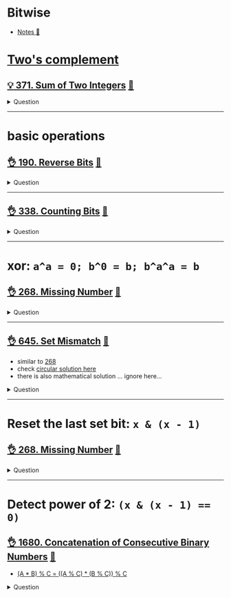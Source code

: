 # Bitwise
- [Notes :notebook:](../notes/bitwise.md)

# [Two's complement](../notes/bitwise.md#twos-complement)

## [:bulb: 371. Sum of Two Integers](https://leetcode.com/problems/sum-of-two-integers/) [:dart:](sum_of_2_ints.h)
<details><summary markdown="span">Question</summary>

```markdown
Given two integers a and b, return the sum of the two integers without using the operators + and -.
```
</details>

------------------------------------------------------------------------------

# basic operations
## [:ok_hand: 190. Reverse Bits](https://leetcode.com/problems/missing-number/) [:dart:](reverse_bits.h)
<details><summary markdown="span">Question</summary>

```markdown
Reverse bits of a given 32 bits unsigned integer.

Input:            n = 00000010100101000001111010011100
Output:    964176192 (00111001011110000010100101000000)
```
</details>

------------------------------------------------------------------------------

## [:ok_hand: 338. Counting Bits](https://leetcode.com/problems/counting-bits/) [:dart:](counting_bits.h)
<details><summary markdown="span">Question</summary>

```markdown
Given an integer n, return an array ans of length n + 1 such that
for each i (0 <= i <= n),
ans[i] is the number of 1's in the binary representation of i.

Input: n = 5
Output: [0,1,1,2,1,2]
```
</details>

------------------------------------------------------------------------------

# xor: `a^a = 0; b^0 = b; b^a^a = b`

## [:ok_hand: 268. Missing Number](https://leetcode.com/problems/missing-number/) [:dart:](missing_num.h)
<details><summary markdown="span">Question</summary>

```markdown
Given an array nums containing n distinct numbers in the range [0, n], return the only number in the range that is missing from the array.

Input: nums = [3,0,1]
Output: 2
```
</details>

------------------------------------------------------------------------------

## [:ok_hand: 645. Set Mismatch](https://leetcode.com/problems/set-mismatch/) [:dart:](set_mismatch.h)
- similar to [268](#ok_hand-268-missing-number-dart)
- check [circular solution here](../sorting/set_mismatch_circular_sort.h)
- there is also mathematical solution ... ignore here...

<details><summary markdown="span">Question</summary>

```markdown
You have a set of integers s, which originally contains all the numbers from 1 to n.

Unfortunately, due to some error, one of the numbers in s got duplicated to
another number in the set, which results in repetition of one number and loss of
another number.

You are given an integer array nums representing the data status of this set
after the error.

Find the number that occurs twice and the number that is missing and
return them in the form of an array.

Example 1:
Input: nums = [1,2,2,4]
Output: [2,3]

Example 2:
Input: nums = [1,1]
Output: [1,2]
```
</details>

------------------------------------------------------------------------------

# Reset the last set bit: `x & (x - 1)`

## [:ok_hand: 268. Missing Number](https://leetcode.com/problems/number-of-1-bits/) [:dart:](number_of_setbit.h)
<details><summary markdown="span">Question</summary>

```markdown
Write a function that takes an unsigned integer and
returns the number of '1' bits it has (also known as the Hamming weight).
```
</details>

------------------------------------------------------------------------------

# Detect power of 2: `(x & (x - 1) == 0)`

## [:ok_hand: 1680. Concatenation of Consecutive Binary Numbers](https://leetcode.com/problems/concatenation-of-consecutive-binary-numbers/) [:dart:](concat_consecutive_binary_nums.h)
- [(A * B) % C = ((A % C) * (B % C)) % C](../notes/math.md#modular-multiplication-property)

<details><summary markdown="span">Question</summary>
```markdown
- Given an integer n, return the decimal value of the binary string formed by concatenating the binary representations of 1 to n in order, modulo 10^9 + 7.

Input: n = 3
Output: 27
Explanation: In binary, 1, 2, and 3 corresponds to "1", "10", and "11".
After concatenating them, we have "11011", which corresponds to the decimal value 27.
```
</details>

------------------------------------------------------------------------------
